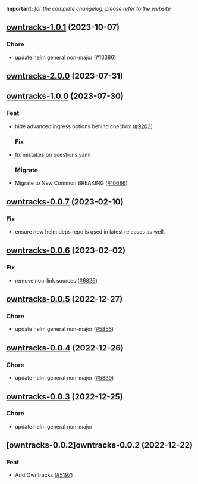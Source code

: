 **Important:**
*for the complete changelog, please refer to the website*




## [owntracks-1.0.1](https://github.com/succelle/charts/compare/owntracks-2.0.0...owntracks-1.0.1) (2023-10-07)

### Chore

- update helm general non-major ([#13386](https://github.com/succelle/charts/issues/13386))
  
  



## [owntracks-2.0.0](https://github.com/succelle/charts/compare/owntracks-1.0.0...owntracks-2.0.0) (2023-07-31)




## [owntracks-1.0.0](https://github.com/succelle/charts/compare/owntracks-0.0.7...owntracks-1.0.0) (2023-07-30)

### Feat

- hide advanced ingress options behind checbox ([#9203](https://github.com/succelle/charts/issues/9203))
  
  ### Fix

- fix mistakes on questions.yaml
  
  ### Migrate

- Migrate to New Common BREAKING ([#10686](https://github.com/succelle/charts/issues/10686))
  
  


## [owntracks-0.0.7](https://github.com/succelle/charts/compare/owntracks-0.0.6...owntracks-0.0.7) (2023-02-10)

### Fix

- ensure new helm deps repo is used in latest releases as well.
  
  


## [owntracks-0.0.6](https://github.com/succelle/charts/compare/owntracks-0.0.5...owntracks-0.0.6) (2023-02-02)

### Fix

- remove non-link sources ([#6826](https://github.com/succelle/charts/issues/6826))
  
  


## [owntracks-0.0.5](https://github.com/succelle/charts/compare/owntracks-0.0.4...owntracks-0.0.5) (2022-12-27)

### Chore

- update helm general non-major ([#5856](https://github.com/succelle/charts/issues/5856))
  
  


## [owntracks-0.0.4](https://github.com/succelle/charts/compare/owntracks-0.0.3...owntracks-0.0.4) (2022-12-26)

### Chore

- update helm general non-major ([#5839](https://github.com/succelle/charts/issues/5839))
  
  


## [owntracks-0.0.3](https://github.com/succelle/charts/compare/owntracks-0.0.2...owntracks-0.0.3) (2022-12-25)

### Chore

- update helm general non-major
  
  


## [owntracks-0.0.2]owntracks-0.0.2 (2022-12-22)

### Feat

- Add Owntracks ([#5197](https://github.com/succelle/charts/issues/5197))
  
  
